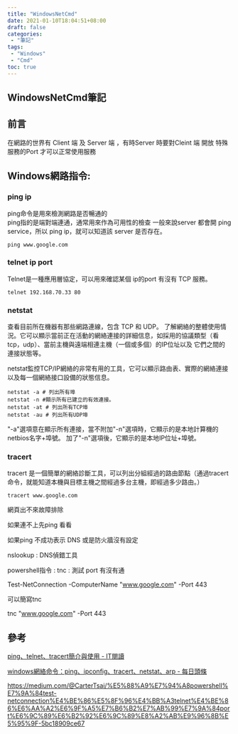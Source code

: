 ```yaml
---
title: "WindowsNetCmd"
date: 2021-01-10T18:04:51+08:00
draft: false
categories:
 - "筆記"
tags:
 - "Windows"
 - "Cmd"
toc: true
---
```


## WindowsNetCmd筆記
<!--more-->

## 前言

在網路的世界有 Client 端 及 Server 端 ，有時Server 時要對Cleint 端 開放 特殊服務的Port 才可以正常使用服務 


## Windows網路指令:

### ping ip
   ping命令是用來檢測網路是否暢通的    
   ping指的是端對端連通，通常用來作為可用性的檢查
   一般來說server 都會開 ping service，所以 ping ip，就可以知道該 server 是否存在。


```
ping www.google.com
```

### telnet ip port
   Telnet是一種應用層協定，可以用來確認某個 ip的port 有沒有 TCP 服務。

```
telnet 192.168.70.33 80
```

### netstat
   查看目前所在機器有那些網路連線，包含 TCP 和 UDP。
   了解網絡的整體使用情況。它可以顯示當前正在活動的網絡連接的詳細信息，如採用的協議類型（看tcp，udp）、當前主機與遠端相連主機（一個或多個）的IP位址以及 它們之間的連接狀態等。

   netstat監控TCP/IP網絡的非常有用的工具，它可以顯示路由表、實際的網絡連接以及每一個網絡接口設備的狀態信息。

```
netstat -a # 列出所有埠 
netstat -n #顯示所有已建立的有效連接。 
netstat -at # 列出所有TCP埠 
netstat -au # 列出所有UDP埠 
```
"-a"選項意在顯示所有連接，當不附加"-n"選項時，它顯示的是本地計算機的 netbios名字+埠號。
加了"-n"選項後，它顯示的是本地IP位址+埠號。

### tracert
tracert 是一個簡單的網絡診斷工具，可以列出分組經過的路由節點（通過tracert命令，就能知道本機與目標主機之間經過多台主機，即經過多少路由。）

```
tracert www.google.com
```



網頁出不來故障排除

如果連不上先ping 看看 

如果ping 不成功表示 DNS 或是防火牆沒有設定

nslookup : DNS偵錯工具

powershell指令 : tnc : 測試 port 有沒有通 

Test-NetConnection -ComputerName "www.google.com" -Port 443

可以簡寫tnc

tnc  "www.google.com" -Port 443






## 參考

[ping、telnet、tracert簡介與使用 - IT閱讀](https://www.itread01.com/content/1550289784.html)  
  

[windows網絡命令：ping、ipconfig、tracert、netstat、arp - 每日頭條](https://kknews.cc/zh-tw/code/o3jx8z5.html)  


https://medium.com/@CarterTsai/%E5%88%A9%E7%94%A8powershell%E7%9A%84test-netconnection%E4%BE%86%E5%8F%96%E4%BB%A3telnet%E4%BE%86%E6%AA%A2%E6%9F%A5%E7%B6%B2%E7%AB%99%E7%9A%84port%E6%9C%89%E6%B2%92%E6%9C%89%E8%A2%AB%E9%96%8B%E5%95%9F-5bc18909ce67